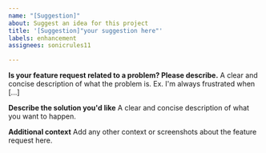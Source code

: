 ```yaml
---
name: "[Suggestion]"
about: Suggest an idea for this project
title: '[Suggestion]"your suggestion here"'
labels: enhancement
assignees: sonicrules11

---
```


**Is your feature request related to a problem? Please describe.**
A clear and concise description of what the problem is. Ex. I'm always frustrated when [...]

**Describe the solution you'd like**
A clear and concise description of what you want to happen.

**Additional context**
Add any other context or screenshots about the feature request here.
